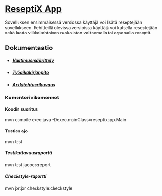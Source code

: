  # [ReseptiX App](https://github.com/Eddiejjay/ot-harjoitustyo/tree/master/ReseptiXApp)
Sovelluksen ensimmäisessä versiossa käyttäjä voi lisätä reseptejään sovellukseen. Kehitteillä olevissa versioissa käyttäjä voi katsella reseptejään sekä luoda viikkokohtaisen ruokalistan valitsemalla tai arpomalla reseptit. 

 ## Dokumentaatio
 - ##### [Vaatimusmäärittely](https://github.com/Eddiejjay/ot-harjoitustyo/blob/master/ReseptiXApp/dokumentaatio/vaatimusm%C3%A4%C3%A4rittely.md)
 - ##### [Työaikakirjanpito](https://github.com/Eddiejjay/ot-harjoitustyo/blob/master/ReseptiXApp/dokumentaatio/tuntikirjanpito.md)
 - ##### [Arkkitehtuurikuvaus](https://github.com/Eddiejjay/ot-harjoitustyo/blob/master/ReseptiXApp/dokumentaatio/arkkitehtuuri.md)

### Komentorivikomennot 


#### Koodin suoritus 
mvn compile exec:java -Dexec.mainClass=reseptixapp.Main
#### Testien ajo
mvn test
##### Testikattavuusraportti
mvn test jacoco:report

##### Checkstyle-raportti
mvn jxr:jxr checkstyle:checkstyle

